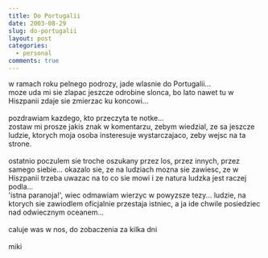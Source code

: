 ```yaml
---
title: Do Portugalii
date: 2003-08-29
slug: do-portugalii
layout: post
categories:
  - personal
comments: true
---
```


w ramach roku pelnego podrozy, jade wlasnie do Portugalii...<br />moze uda mi sie zlapac jeszcze odrobine slonca, bo lato nawet tu w Hiszpanii zdaje sie zmierzac ku koncowi...<br /><br />pozdrawiam kazdego, kto przeczyta te notke...<br />zostaw mi prosze jakis znak w komentarzu, zebym wiedzial, ze sa jeszcze ludzie, ktorych moja osoba insteresuje wystarczajaco, zeby wejsc na ta strone.<br /><br />ostatnio poczulem sie troche oszukany przez los, przez innych, przez samego siebie... okazalo sie, ze na ludziach mozna sie zawiesc, ze w Hiszpanii trzeba uwazac na to co sie mowi i ze natura ludzka jest raczej podla... <br />'istna paranoja!', wiec odmawiam wierzyc w powyzsze tezy... ludzie, na ktorych sie zawiodlem oficjalnie przestaja istniec, a ja ide chwile posiedziec nad odwiecznym oceanem...<br /><br />caluje was w nos, do zobaczenia za kilka dni<br /><br />miki